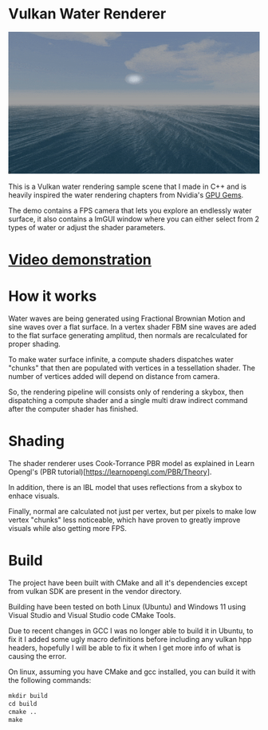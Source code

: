 # Vulkan Water Renderer

![](screenshots/screenshot.gif)


This is a Vulkan water rendering sample scene that I made in C++ and is heavily inspired the water rendering chapters from Nvidia's [GPU Gems](https://developer.nvidia.com/gpugems/gpugems/part-i-natural-effects/chapter-1-effective-water-simulation-physical-models).

The demo contains a FPS camera that lets you explore an endlessly water surface, it also contains a ImGUI window where you can either select from 2 types of water or adjust the shader parameters.

# [Video demonstration](https://www.youtube.com/watch?v=oVUQuddr_cI)


# How it works

Water waves are being generated using Fractional Brownian Motion and sine waves over a flat surface. In a vertex shader FBM sine waves are aded to the flat surface generating amplitud, then normals are recalculated for proper shading.

To make water surface infinite, a compute shaders dispatches water "chunks" that then are populated with vertices in a tessellation shader. The number of vertices added will depend on distance from camera.

So, the rendering pipeline will consists only of rendering a skybox, then dispatching a compute shader and a single multi draw indirect command after the computer shader has finished.

# Shading

The shader renderer uses Cook-Torrance PBR model as explained in Learn Opengl's (PBR tutorial)[https://learnopengl.com/PBR/Theory].

In addition, there is an IBL model that uses reflections from a skybox to enhace visuals.

Finally, normal are calculated not just per vertex, but per pixels to make low vertex "chunks" less noticeable, which have proven to greatly improve visuals while also getting more FPS.

# Build

The project have been built with CMake and all it's dependencies except from vulkan SDK are present in the vendor directory.

Building have been tested on both Linux (Ubuntu) and Windows 11 using Visual Studio and Visual Studio code CMake Tools.

Due to recent changes in GCC I was no longer able to build it in Ubuntu, to fix it I added some ugly macro definitions before including any vulkan hpp headers, hopefully I will be able to fix it when I get more info of what is causing the error.

On linux, assuming you have CMake and gcc installed, you can build it with the following commands:

```
mkdir build
cd build
cmake ..
make
```
